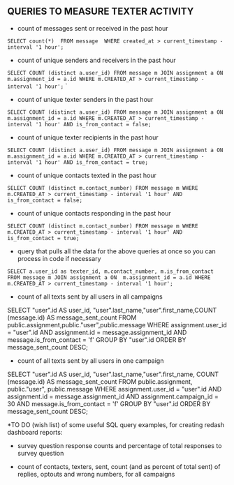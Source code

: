 ## QUERIES TO MEASURE TEXTER ACTIVITY

* count of messages sent or received in the past hour

`SELECT count(*) 
FROM message 
WHERE created_at > current_timestamp - interval '1 hour';
` 

* count of unique senders and receivers in the past hour

`SELECT COUNT (distinct a.user_id)
FROM message m
JOIN assignment a
ON m.assignment_id = a.id
WHERE m.CREATED_AT > current_timestamp - interval '1 hour';`
`
* count of unique texter senders in the past hour

`
SELECT COUNT (distinct a.user_id)
FROM message m
JOIN assignment a
ON m.assignment_id = a.id
WHERE m.CREATED_AT > current_timestamp - interval '1 hour'
AND is_from_contact = false;
`

* count of unique texter recipients in the past hour

`
SELECT COUNT (distinct a.user_id)
FROM message m
JOIN assignment a
ON m.assignment_id = a.id
WHERE m.CREATED_AT > current_timestamp - interval '1 hour'
AND is_from_contact = true;
`

* count of unique contacts texted in the past hour

`
SELECT COUNT (distinct m.contact_number)
FROM message m
WHERE m.CREATED_AT > current_timestamp - interval '1 hour'
AND is_from_contact = false;
`

* count of unique contacts responding in the past hour

`
SELECT COUNT (distinct m.contact_number)
FROM message m
WHERE m.CREATED_AT > current_timestamp - interval '1 hour'
AND is_from_contact = true;
`

* query that pulls all the data for the above queries at once so you can process in code if necessary

`
SELECT a.user_id as texter_id, m.contact_number, m.is_from_contact
FROM message m
JOIN assignment a
ON  m.assignment_id = a.id
WHERE m.CREATED_AT > current_timestamp - interval '1 hour';
`

* count of all texts sent by all users in all campaigns

SELECT 
  "user".id AS user_id, "user".last_name,"user".first_name,COUNT (message.id) AS message_sent_count
FROM 
  public.assignment,public."user",public.message
WHERE 
  assignment.user_id = "user".id AND
  assignment.id = message.assignment_id AND
  message.is_from_contact = 'f' 
GROUP BY
"user".id
ORDER BY
  message_sent_count DESC;
  
  
  * count of all texts sent by all users in one campaign
  
  
  SELECT 
  "user".id AS user_id, "user".last_name,"user".first_name, COUNT (message.id) AS message_sent_count
FROM 
  public.assignment, 
  public."user", 
  public.message
WHERE 
  assignment.user_id = "user".id AND
  assignment.id = message.assignment_id AND
  assignment.campaign_id = 30 AND 
  message.is_from_contact = 'f'
GROUP BY
"user".id
ORDER BY
  message_sent_count DESC;


*TO DO (wish list) of some useful SQL query examples, for creating redash dashboard reports:

* survey question response counts and percentage of total responses to survey question

* count of contacts, texters, sent, count (and as percent of total sent) of replies, optouts and wrong numbers, for all campaigns
